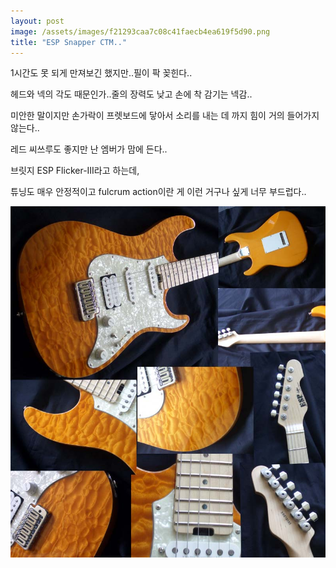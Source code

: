 ```yaml
---
layout: post
image: /assets/images/f21293caa7c08c41faecb4ea619f5d90.png
title: "ESP Snapper CTM.."
---
```


1시간도 못 되게 만져보긴 했지만..필이 팍 꽂힌다..

헤드와 넥의 각도 때문인가..줄의 장력도 낮고 손에 착 감기는 넥감..

미안한 말이지만 손가락이 프렛보드에 닿아서 소리를 내는 데 까지
힘이 거의 들어가지 않는다..

레드 씨쓰루도 좋지만 난 엠버가 맘에 든다..

브릿지 ESP Flicker-III라고 하는데, 

튜닝도 매우 안정적이고 fulcrum action이란 게 이런 거구나 싶게
너무 부드럽다..

![image](/assets/images/f21293caa7c08c41faecb4ea619f5d90.png)



